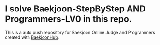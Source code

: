 # I solve Baekjoon-StepByStep AND Programmers-LV0 in this repo.
This is a auto push repository for Baekjoon Online Judge and Programmers created with [BaekjoonHub](https://github.com/BaekjoonHub/BaekjoonHub).
